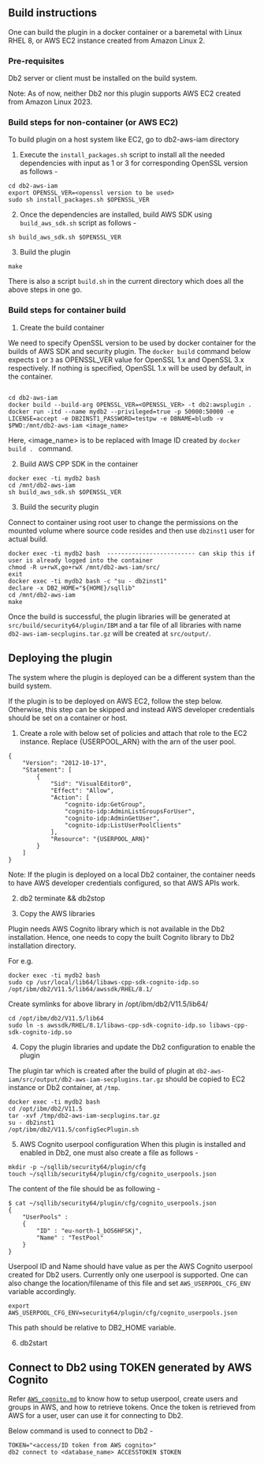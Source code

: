 ## Build instructions

One can build the plugin in a docker container or a baremetal with Linux RHEL 8, or AWS EC2  instance created from Amazon Linux 2. 


### Pre-requisites
Db2 server or client must be installed on the build system.

Note: As of now, neither Db2 nor this plugin supports AWS EC2 created from Amazon Linux 2023.

### Build steps for non-container (or AWS EC2)

To build plugin on a host system like EC2, go to db2-aws-iam directory

1. Execute the `install_packages.sh` script to install all the needed dependencies with input as 1 or 3 for corresponding OpenSSL version as follows -

```shell
cd db2-aws-iam
export OPENSSL_VER=<openssl version to be used>
sudo sh install_packages.sh $OPENSSL_VER
```

2. Once the dependencies are installed, build AWS SDK using `build_aws_sdk.sh` script as follows -

```shell
sh build_aws_sdk.sh $OPENSSL_VER
```

3. Build the plugin

```shell
make
```

There is also a script `build.sh` in the current directory which does all the above steps in one go.

### Build steps for container build

1. Create the build container

We need to specify OpenSSL version to be used by docker container for the builds of AWS SDK and security plugin. The `docker build` command below expects `1` or `3` as OPENSSL_VER value for OpenSSL 1.x and OpenSSL 3.x respectively. If nothing is specified, OpenSSL 1.x will be used by default, in the container.

```shell

cd db2-aws-iam
docker build --build-arg OPENSSL_VER=<OPENSSL_VER> -t db2:awsplugin .
docker run -itd --name mydb2 --privileged=true -p 50000:50000 -e LICENSE=accept -e DB2INST1_PASSWORD=testpw -e DBNAME=bludb -v $PWD:/mnt/db2-aws-iam <image_name>
```

Here, <image_name> is to be replaced with Image ID created by `docker build . ` command.

2. Build AWS CPP SDK in the container

```shell
docker exec -ti mydb2 bash
cd /mnt/db2-aws-iam
sh build_aws_sdk.sh $OPENSSL_VER
```

3. Build the security plugin

Connect to container using root user to change the permissions on the mounted volume where source code resides and then use `db2inst1` user for actual build.

```shell
docker exec -ti mydb2 bash  ------------------------- can skip this if user is already logged into the container
chmod -R u+rwX,go+rwX /mnt/db2-aws-iam/src/
exit
docker exec -ti mydb2 bash -c "su - db2inst1"
declare -x DB2_HOME="${HOME}/sqllib"
cd /mnt/db2-aws-iam
make
```

Once the build is successful, the plugin libraries will be generated at `src/build/security64/plugin/IBM` and a tar file of all libraries with name `db2-aws-iam-secplugins.tar.gz` will be created at `src/output/`.


## Deploying the plugin

The system where the plugin is deployed can be a different system than the build system. 

If the plugin is to be deployed on AWS EC2, follow the step below. Otherwise, this step can be skipped and instead AWS developer credentials should be set on a container or host.

1. Create a role with below set of policies and attach that role to the EC2 instance. Replace {USERPOOL_ARN} with the arn of the user pool.

```shell
{
    "Version": "2012-10-17",
    "Statement": [
        {
            "Sid": "VisualEditor0",
            "Effect": "Allow",
            "Action": [
                "cognito-idp:GetGroup",
                "cognito-idp:AdminListGroupsForUser",
                "cognito-idp:AdminGetUser",
                "cognito-idp:ListUserPoolClients"
            ],
            "Resource": "{USERPOOL_ARN}"
        }
    ]
}
```

Note: If the plugin is deployed on a local Db2 container, the container needs to have AWS developer credentials configured, so that AWS APIs work.

2. db2 terminate && db2stop

3. Copy the AWS libraries

Plugin needs AWS Cognito library which is not available in the Db2 installation. 
Hence, one needs to copy the built Cognito library to Db2 installation directory.

For e.g.
```shell
docker exec -ti mydb2 bash
sudo cp /usr/local/lib64/libaws-cpp-sdk-cognito-idp.so /opt/ibm/db2/V11.5/lib64/awssdk/RHEL/8.1/
```

Create symlinks for above library in /opt/ibm/db2/V11.5/lib64/
```shell
cd /opt/ibm/db2/V11.5/lib64
sudo ln -s awssdk/RHEL/8.1/libaws-cpp-sdk-cognito-idp.so libaws-cpp-sdk-cognito-idp.so
```

4. Copy the plugin libraries and update the Db2 configuration to enable the plugin
 
The plugin tar which is created after the build of plugin at `db2-aws-iam/src/output/db2-aws-iam-secplugins.tar.gz` should be copied
to EC2 instance or Db2 container, at `/tmp`. 

```shell
docker exec -ti mydb2 bash
cd /opt/ibm/db2/V11.5
tar -xvf /tmp/db2-aws-iam-secplugins.tar.gz 
su - db2inst1
/opt/ibm/db2/V11.5/configSecPlugin.sh
```

5. AWS Cognito userpool configuration
When this plugin is installed and enabled in Db2, one must also create a file as follows -

```shell
mkdir -p ~/sqllib/security64/plugin/cfg
touch ~/sqllib/security64/plugin/cfg/cognito_userpools.json
```

The content of the file should be as following -

```shell
$ cat ~/sqllib/security64/plugin/cfg/cognito_userpools.json 
{
    "UserPools" : 
    {
        "ID" : "eu-north-1_bOS6HFSKj",
        "Name" : "TestPool"
    }
}
```
Userpool ID and Name should have value as per the AWS Cognito userpool created for Db2 users. Currently only one userpool is supported.
One can also change the location/filename of this file and set `AWS_USERPOOL_CFG_ENV` variable accordingly.


```shell
export AWS_USERPOOL_CFG_ENV=security64/plugin/cfg/cognito_userpools.json
```
This path should be relative to DB2_HOME variable.

6. db2start


## Connect to Db2 using TOKEN generated by AWS Cognito

Refer [`AWS_cognito.md`](AWS_cognito.md) to know how to setup userpool, create users and groups in AWS, and how to retrieve tokens.
Once the token is retrieved from AWS for a user, user can use it for connecting to Db2.

Below command is used to connect to Db2 -
```shell
TOKEN="<access/ID token from AWS cognito>"
db2 connect to <database_name> ACCESSTOKEN $TOKEN
```
